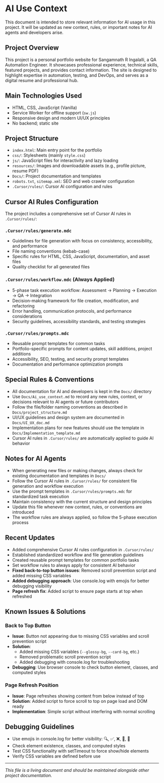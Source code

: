 # AI Use Context

This document is intended to store relevant information for AI usage in this project. It will be updated as new context, rules, or important notes for AI agents and developers arise.

## Project Overview
This project is a personal portfolio website for Sangamnath R Ingalalli, a QA Automation Engineer. It showcases professional experience, technical skills, featured projects, and provides contact information. The site is designed to highlight expertise in automation, testing, and DevOps, and serves as a digital resume and professional hub.

## Main Technologies Used
- HTML, CSS, JavaScript (Vanilla)
- Service Worker for offline support (`sw.js`)
- Responsive design and modern UI/UX principles
- No backend; static site

## Project Structure
- `index.html`: Main entry point for the portfolio
- `css/`: Stylesheets (mainly `style.css`)
- `js/`: JavaScript files for interactivity and lazy loading
- `resources/`: Images and downloadable assets (e.g., profile picture, resume PDF)
- `Docs/`: Project documentation and templates
- `robots.txt`, `sitemap.xml`: SEO and web crawler configuration
- `.Cursor/rules/`: Cursor AI configuration and rules

## Cursor AI Rules Configuration
The project includes a comprehensive set of Cursor AI rules in `.Cursor/rules/`:

### `.Cursor/rules/generate.mdc`
- Guidelines for file generation with focus on consistency, accessibility, and performance
- File naming conventions (kebab-case)
- Specific rules for HTML, CSS, JavaScript, documentation, and asset files
- Quality checklist for all generated files

### `.Cursor/rules/workflow.mdc` (Always Applied)
- 5-phase task execution workflow: Assessment → Planning → Execution → QA → Integration
- Decision-making framework for file creation, modification, and refactoring
- Error handling, communication protocols, and performance considerations
- Security guidelines, accessibility standards, and testing strategies

### `.Cursor/rules/prompts.mdc`
- Reusable prompt templates for common tasks
- Portfolio-specific prompts for content updates, skill additions, project additions
- Accessibility, SEO, testing, and security prompt templates
- Documentation and performance optimization prompts

## Special Rules & Conventions
- All documentation for AI and developers is kept in the `Docs/` directory
- Use `Docs/Ai_use_context.md` to record any new rules, context, or decisions relevant to AI agents or future contributors
- Follow the file/folder naming conventions as described in `Docs/project_structure.md`
- UI/UX guidelines and design system are documented in `Docs/UI_UX_doc.md`
- Implementation plans for new features should use the template in `Docs/Implementation_template.md`
- Cursor AI rules in `.Cursor/rules/` are automatically applied to guide AI behavior

## Notes for AI Agents
- When generating new files or making changes, always check for existing documentation and templates in `Docs/`
- Follow the Cursor AI rules in `.Cursor/rules/` for consistent file generation and workflow execution
- Use the prompt templates in `.Cursor/rules/prompts.mdc` for standardized task execution
- Maintain consistency with the current structure and design principles
- Update this file whenever new context, rules, or conventions are introduced
- The workflow rules are always applied, so follow the 5-phase execution process

## Recent Updates
- Added comprehensive Cursor AI rules configuration in `.Cursor/rules/`
- Established standardized workflow and file generation guidelines
- Created reusable prompt templates for common portfolio tasks
- Set workflow rules to always apply for consistent AI behavior
- **Fixed back-to-top button issues**: Removed scroll prevention script and added missing CSS variables
- **Added debugging approach**: Use console.log with emojis for better debugging visibility
- **Page refresh fix**: Added script to ensure page starts at top when refreshed

## Known Issues & Solutions
### Back to Top Button
- **Issue**: Button not appearing due to missing CSS variables and scroll prevention script
- **Solution**: 
  - Added missing CSS variables (`--glossy-bg`, `--card-bg`, etc.)
  - Removed problematic scroll prevention script
  - Added debugging with console.log for troubleshooting
- **Debugging**: Use browser console to check button element, classes, and computed styles

### Page Refresh Position
- **Issue**: Page refreshes showing content from below instead of top
- **Solution**: Added script to force scroll to top on page load and DOM ready
- **Implementation**: Simple script without interfering with normal scrolling

## Debugging Guidelines
- Use emojis in console.log for better visibility: 🔍, ✅, ❌, 📜, 🧪
- Check element existence, classes, and computed styles
- Test CSS functionality with setTimeout to force show/hide elements
- Verify CSS variables are defined before use

---

*This file is a living document and should be maintained alongside other project documentation.* 